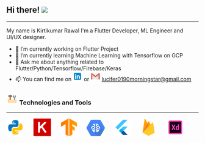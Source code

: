## Hi there! <img src="https://media.giphy.com/media/hvRJCLFzcasrR4ia7z/giphy.gif" width="30px">

---

My name is Kirtikumar Rawal I'm a Flutter Developer, ML Engineer and UI/UX designer. 

<!--
**Lucifer0190/Lucifer0190** is a ✨ _special_ ✨ repository because its `README.md` (this file) appears on your GitHub profile.

Here are some ideas to get you started:-->

* 🔭 I’m currently working on Flutter Project
* 🌱 I’m currently learning Machine Learning with Tensorflow on GCP
* 💬 Ask me about anything related to Flutter/Python/Tensorflow/Firebase/Keras
* 📫 You can find me on [![Linkedln][icon_linkedln]][link_linkedln] or ![icon_gmail] <lucifer0190morningstar@gmail.com>

### ![icon_tools] Technologies and Tools
---

[![icon_python]][link_python] &emsp; [![icon_keras]][link_keras] &emsp; [![icon_tf]][link_tf] &emsp; [![icon_ai_gcp]][link_ai_gcp] &emsp; [![icon_flutter]][link_flutter] &emsp; [![icon_firebase]][link_firebase] &emsp; [![icon_xd]][link_xd] &emsp; 

<!-- Icons -->
[icon_linkedln]: ./icons/linkedln.png
[icon_twitter]: ./icons/twitter.png
[icon_gmail]: ./icons/gmail.png
[icon_tools]: ./icons/tools.png
[icon_python]: ./icons/python.png
[icon_flutter]: ./icons/flutter.png
[icon_xd]: ./icons/adobe_xd.png
[icon_tf]: ./icons/tensorflow.png
[icon_firebase]: ./icons/firebase.png
[icon_keras]: ./icons/keras.png
[icon_ai_gcp]: ./icons/gcp_ai.png

<!-- Links to your social media accounts -->
[link_linkedln]: https://www.linkedin.com/in/kirtikumar-rawal-97059b161/
[link_python]: https://www.python.org/
[link_flutter]: https://flutter.dev/
[link_xd]: https://www.adobe.com/in/products/xd.html
[link_tf]: https://www.tensorflow.org/
[link_firebase]: https://firebase.google.com/
[link_keras]: https://keras.io/
[link_ai_gcp]: https://cloud.google.com/products/ai